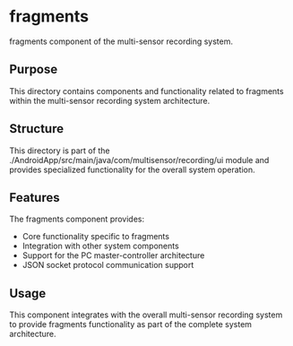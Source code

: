 # fragments

fragments component of the multi-sensor recording system.

## Purpose

This directory contains components and functionality related to fragments within the multi-sensor recording system architecture.

## Structure

This directory is part of the ./AndroidApp/src/main/java/com/multisensor/recording/ui module and provides specialized functionality for the overall system operation.

## Features

The fragments component provides:
- Core functionality specific to fragments
- Integration with other system components
- Support for the PC master-controller architecture
- JSON socket protocol communication support

## Usage

This component integrates with the overall multi-sensor recording system to provide fragments functionality as part of the complete system architecture.
